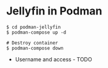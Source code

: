 # Jellyfin in Podman

```shell
$ cd podman-jellyfin
$ podman-compose up -d

# Destroy container
$ podman-compose down
```

- Username and access - TODO
